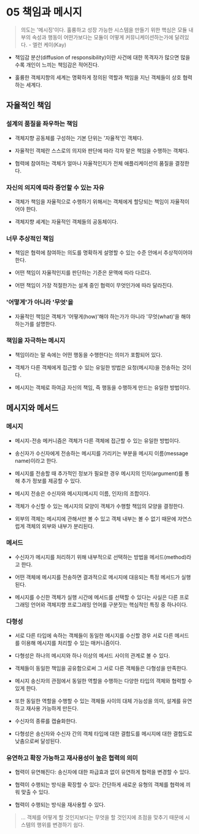 # 05 책임과 메시지

> 의도는 '메시징'이다. 훌륭하고 성장 가능한 시스템을 만들기 위한 핵심은 모듈 내부의 속성과 행동이 어떤가보다는 모듈이 어떻게 커뮤니케이션하는가에 달려있다. - 엘런 케이(Kay)

- 책임감 분산(diffusion of responsibility)이란 사건에 대한 목격자가 많으면 많을수록 개인이 느끼는 책임감은 적어진다.

- 훌륭한 객체지향의 세계는 명확하게 정의된 역할과 책임을 지닌 객체들이 상호 협력하는 세계다.

## 자율적인 책임

### 설계의 품질을 좌우하는 책임

- 객체지향 공동체를 구성하는 기본 단위는 '자율적'인 객체다.

- 자율적인 객체란 스스로의 의지와 판단에 따라 각자 맡은 책임을 수행하는 객체다.

- 협력에 참여하는 객체가 얼마나 자율적인지가 전체 애플리케이션의 품질을 결정한다.

### 자신의 의지에 따라 증언할 수 있는 자유

- 객체가 책임을 자율적으로 수행하기 위해서는 객체에게 할당되는 책임이 자율적이어야 한다.

- 객체지향 셰계는 자율적인 객체들의 공동체이다.

### 너무 추상적인 책임

- 책임은 협력에 참여하는 의도를 명확하게 설명할 수 있는 수준 안에서 추상적이어야 한다.

- 어떤 책임이 자율적인지를 판단하는 기준은 문맥에 따라 다르다.

- 어떤 책임이 가장 적절한가는 설계 중인 협력이 무엇인가에 따라 달라진다.

### '어떻게'가 아니라 '무엇'을

- 자율적인 책임은 객체가 '어떻게(how)'해야 하는가가 아니라 '무엇(what)'을 해야 하는가를 설명한다.

### 책임을 자극하는 메시지

- 책임이라는 말 속에는 어떤 행동을 수행한다는 의미가 포함되어 있다.

- 객체가 다른 객체에게 접근할 수 있는 유일한 방법은 요청(메시지)을 전송하는 것이다.

- 메시지는 객체로 하여금 자신의 책임, 즉 행동을 수행하게 만드는 유일한 방법이다.

## 메시지와 메서드

### 메시지

- 메시지-전송 메커니즘은 객체가 다른 객체에 접근할 수 있는 유일한 방법이다.

- 송신자가 수신자에게 전송하는 메시지를 가리키는 부분을 메시지 이름(message name)이라고 한다.

- 메시지를 전송할 때 추가적인 정보가 필요한 경우 메시지의 인자(argument)를 통해 추가 정보를 제공할 수 있다.

- 메시지 전송은 수신자와 메시지(메시지 이름, 인자)의 조합이다.

- 객체가 수신할 수 있는 메시지의 모양이 객체가 수행할 책임의 모양을 결정한다.

- 외부의 객체는 메시지에 관해서만 볼 수 있고 객체 내부는 볼 수 없기 때문에 자연스럽게 객체의 외부와 내부가 분리된다.

### 메서드

- 수신자가 메시지를 처리하기 위해 내부적으로 선택하는 방법을 메서드(method)라고 한다.

- 어떤 객체에 메시지를 전송하면 결과적으로 메시지에 대응되는 특정 메서드가 실행된다.

- 메시지를 수신한 객체가 실행 시간에 메서드를 선택할 수 있다는 사실은 다른 프로그래밍 언어와 객체지향 프로그래밍 언어를 구분짓는 핵심적인 특징 중 하나이다.

### 다형성

- 서로 다른 타입에 속하는 객체들이 동일한 메시지를 수신할 경우 서로 다른 메서드를 이용해 메시지를 처리할 수 있는 매커니즘이다.

- 다형성은 하나의 메시지와 하나 이상의 메서드 사이의 관계로 볼 수 있다.

- 객체들이 동일한 책임을 공유함으로써 그 서로 다른 객체들은 다형성을 만족한다.

- 메시지 송신자의 관점에서 동일한 역할을 수행하는 다양한 타입의 객체와 협력할 수 있게 한다.

- 또한 동일한 역할을 수행할 수 있는 객체들 사이의 대체 가능성을 의미, 설계를 유연하고 재사용 가능하게 만든다.

- 수신자의 종류를 캡슐화한다.

- 다형성은 송신자와 수신자 간의 객체 타입에 대한 결합도를 메시지에 대한 결합도로 낮춤으로써 달성된다.

### 유연하고 확장 가능하고 재사용성이 높은 협력의 의미

- 협력이 유연해진다: 송신자에 대한 파급효과 없이 유연하게 협력을 변경할 수 있다.

- 협력이 수행되는 방식을 확장할 수 있다: 간단하게 새로운 유형의 객체를 협력에 끼워 맞출 수 있다.

- 협력이 수행되는 방식을 재사용할 수 있다.

> ... 객체를 어떻게 할 것인지보다는 무엇을 할 것인지에 초점을 맞추기 때문에 시스템의 행위를 변경하기 쉽다.
